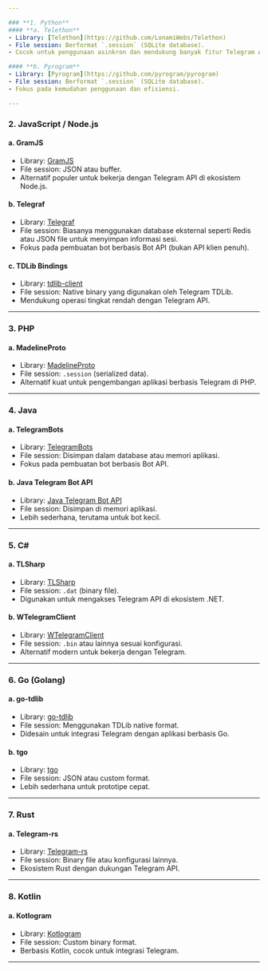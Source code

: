 ```yaml
---

### **1. Python**
#### **a. Telethon**
- Library: [Telethon](https://github.com/LonamiWebs/Telethon)
- File session: Berformat `.session` (SQLite database).
- Cocok untuk penggunaan asinkron dan mendukung banyak fitur Telegram API.

#### **b. Pyrogram**
- Library: [Pyrogram](https://github.com/pyrogram/pyrogram)
- File session: Berformat `.session` (SQLite database).
- Fokus pada kemudahan penggunaan dan efisiensi.

---
```


### **2. JavaScript / Node.js**
#### **a. GramJS**
- Library: [GramJS](https://gram.js.org/)
- File session: JSON atau buffer.
- Alternatif populer untuk bekerja dengan Telegram API di ekosistem Node.js.

#### **b. Telegraf**
- Library: [Telegraf](https://telegraf.js.org/)
- File session: Biasanya menggunakan database eksternal seperti Redis atau JSON file untuk menyimpan informasi sesi.
- Fokus pada pembuatan bot berbasis Bot API (bukan API klien penuh).

#### **c. TDLib Bindings**
- Library: [tdlib-client](https://github.com/Bannerets/tdl)
- File session: Native binary yang digunakan oleh Telegram TDLib.
- Mendukung operasi tingkat rendah dengan Telegram API.

---

### **3. PHP**
#### **a. MadelineProto**
- Library: [MadelineProto](https://docs.madelineproto.xyz/)
- File session: `.session` (serialized data).
- Alternatif kuat untuk pengembangan aplikasi berbasis Telegram di PHP.

---

### **4. Java**
#### **a. TelegramBots**
- Library: [TelegramBots](https://github.com/rubenlagus/TelegramBots)
- File session: Disimpan dalam database atau memori aplikasi.
- Fokus pada pembuatan bot berbasis Bot API.

#### **b. Java Telegram Bot API**
- Library: [Java Telegram Bot API](https://github.com/pengrad/java-telegram-bot-api)
- File session: Disimpan di memori aplikasi.
- Lebih sederhana, terutama untuk bot kecil.

---

### **5. C#**
#### **a. TLSharp**
- Library: [TLSharp](https://github.com/sochix/TLSharp)
- File session: `.dat` (binary file).
- Digunakan untuk mengakses Telegram API di ekosistem .NET.

#### **b. WTelegramClient**
- Library: [WTelegramClient](https://github.com/wiz0u/WTelegramClient)
- File session: `.bin` atau lainnya sesuai konfigurasi.
- Alternatif modern untuk bekerja dengan Telegram.

---

### **6. Go (Golang)**
#### **a. go-tdlib**
- Library: [go-tdlib](https://github.com/zelenin/go-tdlib)
- File session: Menggunakan TDLib native format.
- Didesain untuk integrasi Telegram dengan aplikasi berbasis Go.

#### **b. tgo**
- Library: [tgo](https://github.com/lajiverson/tgo)
- File session: JSON atau custom format.
- Lebih sederhana untuk prototipe cepat.

---

### **7. Rust**
#### **a. Telegram-rs**
- Library: [Telegram-rs](https://github.com/telegram-rs)
- File session: Binary file atau konfigurasi lainnya.
- Ekosistem Rust dengan dukungan Telegram API.

---

### **8. Kotlin**
#### **a. Kotlogram**
- Library: [Kotlogram](https://github.com/badoualy/kotlogram)
- File session: Custom binary format.
- Berbasis Kotlin, cocok untuk integrasi Telegram.

---
